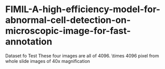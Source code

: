 # FIMIL-A-high-efficiency-model-for-abnormal-cell-detection-on-microscopic-image-for-fast-annotation
Dataset fo Test
These four images are all of 4096. \times 4096 pixel from  whole slide images of 40x magnification
